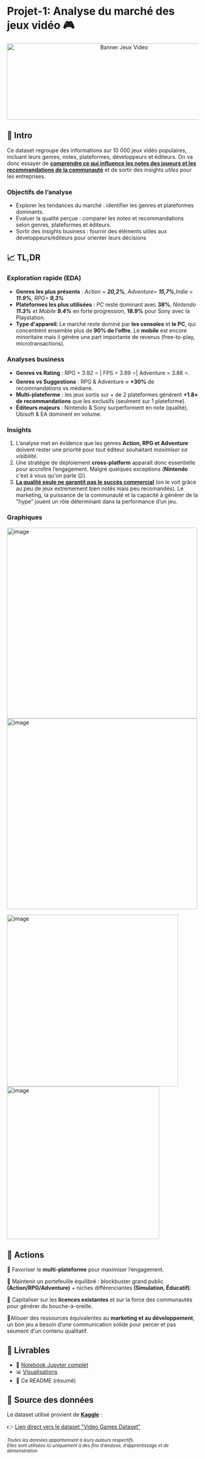 # Projet-1: Analyse du marché des jeux vidéo 🎮

<p align="center">
  <img width="600" height="200" alt="Banner Jeux Video" src="https://github.com/user-attachments/assets/ab612d58-d9e8-4efe-87b2-d067df73a0c3" />
</p>

## 📌 Intro
Ce dataset regroupe des informations sur 10 000 jeux vidéo populaires, incluant leurs genres, notes, plateformes, développeurs et éditeurs.
On va donc essayer de	<ins>**comprendre ce qui influence les notes des joueurs et les recommandations de la communauté**</ins> et de sortir des insights *utiles* pour les entreprises.

### Objectifs de l’analyse
- Explorer les tendances du marché : identifier les genres et plateformes dominants.
- Évaluer la qualité perçue : comparer les notes et recommandations selon genres, plateformes et éditeurs.
- Sortir des insights business : fournir des éléments utiles aux développeurs/éditeurs pour orienter leurs décisions

## 📈 TL,DR
### Exploration rapide (EDA)
- **Genres les plus présents** : *Action = **20,2%**, Adventure= **15,7%**,Indie = **11.9%**, RPG= **9,3%***
- **Plateformes les plus utilisées** : *PC* reste dominant avec **38%**, *Nintendo **11.3%** et Mobile **9.4%*** en forte progression, **18.9%** pour Sony avec la Playstation.
- **Type d'appareil**: Le marché reste dominé par **les consoles** et **le PC**, qui concentrent ensemble plus de **90% de l’offre**. Le **mobile** est encore minoritaire  mais  il génère une part importante de revenus (free-to-play, microtransactions).

### Analyses business
- **Genres vs Rating** : RPG = 3.92 ⭐ | FPS = 3.89 ⭐| Adventure = 3.88 ⭐.
- **Genres vs Suggestions** : RPG & Adventure ≈ **+30%** de recommandations vs médiane.  
- **Multi-plateforme** : les jeux sortis sur + de 2 plateformes génèrent **+1.8× de recommandations** que les exclusifs (seulment sur 1 plateforme).  
- **Éditeurs majeurs** : Nintendo & Sony surperforment en note (qualité), Ubisoft & EA dominent en volume.  

###  Insights 
1) L’analyse met en évidence que les genres **Action, RPG et Adventure** doivent rester une priorité pour tout éditeur souhaitant *maximiser sa visibilité*.
2) Une stratégie de déploiement **cross-platform** apparaît donc essentielle pour accroître l’engagement. Malgré quelques exceptions (**Nintendo** c'est à vous qu'on parle 😉)
3) <ins>**La qualité seule ne garantit pas le succès commercial**</ins> (on le voit grâce au peu de jeux extremement bien notés mais peu recomandés). Le marketing, la puissance de la communauté et la capacité à générer de la "hype" jouent un rôle déterminant dans la performance d’un jeu.
###  Graphiques

<img width="500" height="500" alt="image" src="https://github.com/user-attachments/assets/6de0a362-d300-4c09-bcb9-33a25da7c4df" /> <img width="500" height="500" alt="image" src="https://github.com/user-attachments/assets/e0f2fd58-bde1-43b4-99f3-64dc768a0616" />

<img width="450" height="450" alt="image" src="https://github.com/user-attachments/assets/be75b7b8-f9ac-42de-9b15-da7f415d6a9f" /> <img width="400" height="400" alt="image" src="https://github.com/user-attachments/assets/779312c8-1f15-49e2-870e-d6e24632e218" />

## 🎯 Actions
🔼 Favoriser le **multi-plateforme** pour maximiser l’engagement.

🔼 Maintenir un portefeuille équilibré : blockbuster grand public **(Action/RPG/Adventure)** + niches différenciantes **(Simulation, Éducatif)**.

🔼 Capitaliser sur les **licences existantes** et sur la force des communautés pour générer du bouche-à-oreille.

🔼Allouer des ressources équivalentes au **marketing et au développement**, un bon jeu a besoin d’une communication solide pour percer et pas seument d'un contenu qualitatif.

## 🚀 Livrables
- 📓 [Notebook Jupyter complet](https://github.com/KeweSambe/Projet_jeux_videos_1/blob/main/Notebook%20Projet%201.ipynb) 
- 📊 [Visualisations]()
- 📝 Ce README (résumé)

## 📂 Source des données
Le dataset utilisé provient de **[Kaggle](https://www.kaggle.com/)** :

👉 [Lien direct vers le dataset "Video Games Dataset"](https://www.kaggle.com/...)  

<sub>*Toutes les données appartiennent à leurs auteurs respectifs.  
Elles sont utilisées ici uniquement à des fins d’analyse, d’apprentissage et de démonstration*</sub>
